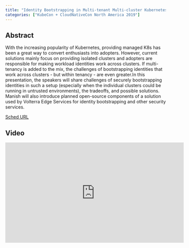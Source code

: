```yaml
---
title: "Identity Bootstrapping in Multi-tenant Multi-cluster Kubernetes - Manish Mehta, Volterra & Derek Suzuki, The Voleon Group"
categories: ["KubeCon + CloudNativeCon North America 2019"]
---
```


## Abstract

With the increasing popularity of Kubernetes, providing managed K8s has been a great way to convert enthusiasts into adopters. However, current solutions mainly focus on providing isolated clusters and adopters are responsible for making workload identities work across clusters. If multi-tenancy is added to the mix, the challenges of bootstrapping identities that work across clusters - but within tenancy - are even greater.In this presentation, the speakers will share challenges of securely bootstrapping identities in such a setup (especially when the individual clusters could be running in untrusted environments), the tradeoffs, and possible solutions. Manish will also introduce planned open-source components of a solution used by Volterra Edge Services for identity bootstrapping and other security services.

[Sched URL](https://kccncna19.sched.com/event/361a60210add9e5549e1aa538c5d0b91)

## Video

<iframe width='560' height='315' src='https://www.youtube.com/embed/RYMLJzQyLWg' frameborder='0' allow='accelerometer; autoplay; encrypted-media; gyroscope; picture-in-picture' allowfullscreen></iframe>
